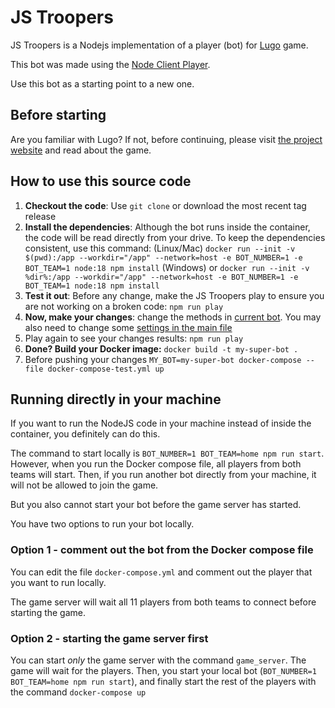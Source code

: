 # JS Troopers

JS Troopers is a Nodejs implementation of a player (bot) for [Lugo](https://lugobots.dev) game.

This bot was made using the [Node Client Player](https://github.com/lugobots/lugo4node).

Use this bot as a starting point to a new one. 

## Before starting

Are you familiar with Lugo? 
If not, before continuing, please visit [the project website](https://lugobots.dev) and read about the game.

## How to use this source code

1. **Checkout the code**: Use `git clone` or download the most recent tag release
2. **Install the dependencies**: Although the bot runs inside the container, the code will be read directly from your drive.
To keep the dependencies consistent, use this command:
   (Linux/Mac) `docker run --init -v $(pwd):/app --workdir="/app" --network=host -e BOT_NUMBER=1 -e BOT_TEAM=1 node:18 npm install`
   (Windows) or  `docker run --init -v %dir%:/app --workdir="/app" --network=host -e BOT_NUMBER=1 -e BOT_TEAM=1 node:18 npm install`
3. **Test it out**: Before any change, make the JS Troopers play to ensure you are not working on a broken code:
   `npm run play`
4. **Now, make your changes**: change the methods in [current bot](./my_bot.ts). You may also need to change some [settings in the main file](./main.ts)
5. Play again to see your changes results: `npm run play`
6. **Done? Build your Docker image:**
    `docker build -t my-super-bot .`
7. Before pushing your changes
    `MY_BOT=my-super-bot docker-compose --file docker-compose-test.yml up`
## Running directly in your machine
If you want to run the NodeJS code in your machine instead of inside the container, you definitely can do this.

The command to start locally is `BOT_NUMBER=1 BOT_TEAM=home npm run start`. However, when you run the Docker compose 
file, all players from both teams will start. Then, if you run another bot directly from your machine, it will not
be allowed to join the game.

But you also cannot start your bot before the game server has started.

You have two options to run your bot locally.

### Option 1 - comment out the bot from the Docker compose file

You can edit the file `docker-compose.yml` and comment out the player that you want to run locally.

The game server will wait all 11 players from both teams to connect before starting the game.

### Option 2 - starting the game server first

You can start _only_ the game server with the command `game_server`. The game will wait for the players. Then, you
start your local bot (`BOT_NUMBER=1 BOT_TEAM=home npm run start`), and finally start the rest of the players with the
command `docker-compose up`
